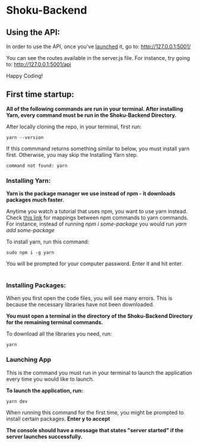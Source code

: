 # Shoku-Backend

## Using the API:

In order to use the API, once you've [launched](#launch) it, go to: http://127.0.0.1:5001/

You can see the routes available in the server.js file. For instance, try going to: http://127.0.0.1:5001/api

Happy Coding!

## First time startup: 

**All of the following commands are run in your terminal. After installing Yarn, every command must be run in the Shoku-Backend Directory.**


After locally cloning the repo, in your terminal, first run:

```
yarn --version
```
If this commmand returns something similar to below, you must install yarn first. Otherwise, you may skip the Installing Yarn step.

```
command not found: yarn
```

### Installing Yarn:

**Yarn is the package manager we use instead of npm - it downloads packages much faster.**

Anytime you watch a tutorial that uses npm, you want to use yarn instead. Check [this link](https://www.digitalocean.com/community/tutorials/nodejs-npm-yarn-cheatsheet) for mappings between npm commands to yarn commands.
For instance, instead of running <em>npm i some-package</em> you would run <em>yarn add some-package</em>

To install yarn, run this command:

```
sudo npm i -g yarn
```
You will be prompted for your computer password. Enter it and hit enter.
<br/>
<br/>

### Installing Packages:

When you first open the code files, you will see many errors. This is because the necessary libraries have not been downloaded.


**You must open a terminal in the directory of the Shoku-Backend Directory for the remaining terminal commands.**


To download all the libraries you need, run:

```
yarn
```

<h3 id="launch">Launching App</h3>

This is the command you must run in your terminal to launch the application every time you would like to launch.

**To launch the application, run:** 

```
yarn dev
```

When running this command for the first time, you might be prompted to install certain packages. **Enter y to accept**

**The console should have a message that states "server started" if the server launches successfully.**
